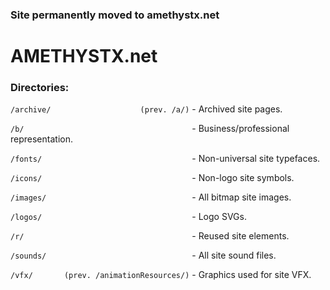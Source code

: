 ### Site permanently moved to amethystx.net

# AMETHYSTX.net

### Directories:

`/archive/                    (prev. /a/)` - Archived site pages.

`/b/                                     ` - Business/professional representation.

`/fonts/                                 ` - Non-universal site typefaces.

`/icons/                                 ` - Non-logo site symbols.

`/images/                                ` - All bitmap site images.

`/logos/                                 ` - Logo SVGs.

`/r/                                     ` - Reused site elements.

`/sounds/                                ` - All site sound files.

`/vfx/       (prev. /animationResources/)` - Graphics used for site VFX.
